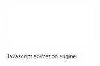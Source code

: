 # <a href="http://animejs.com"><img src="/documentation/assets/img/anime-v3-logo.gif" width="236" height="100" alt="anime-js-v3-logo"/></a>

Javascript animation engine.